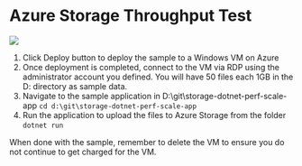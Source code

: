 # Azure Storage Throughput Test

<a href="https://portal.azure.com/#create/Microsoft.Template/uri/https%3A%2F%2Fraw.githubusercontent.com%2Fgeorgewallace%2Fstorage-dotnet-perf-scale-app%2Fmaster%2Fazuredeploy.json" target="_blank">
    <img src="http://azuredeploy.net/deploybutton.png"/>
</a>

1. Click Deploy button to deploy the sample to a Windows VM on Azure
2. Once deployment is completed, connect to the VM via RDP using the administrator account you defined. You will have 50 files each 1GB in the D: directory as sample data.
3. Navigate to the sample application in D:\git\storage-dotnet-perf-scale-app
`cd d:\git\storage-dotnet-perf-scale-app`
4. Run the application to upload the files to Azure Storage from the folder
`dotnet run`

When done with the sample, remember to delete the VM to ensure you do not continue to get charged for the VM.
